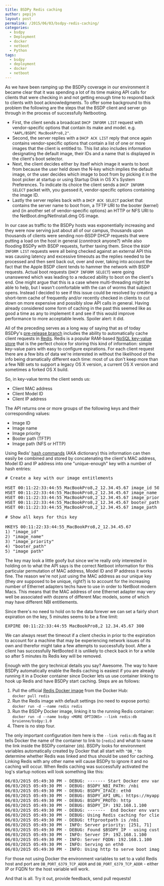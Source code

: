 ```yaml
---
title: BSDPy Redis caching
author: pepijn
layout: post
permalink: /2015/06/03/bsdpy-redis-caching/
categories:
  - bsdpy
  - Deployment
  - docker
  - netboot
  - Python
tags:
  - bsdpy
  - deployment
  - docker
  - netboot
---
```

As we have been ramping up the BSDPy coverage in our environment it became clear that it was spending a lot of its time making API calls for clients that were checking in and not getting enough time to respond back to clients with boot acknowledgments. To offer some background to this problem the following are the steps that the BSDP client and server go through in the process of successfully Netbooting.<!--more-->

  * First, the client sends a broadcast `DHCP INFORM LIST` request with vendor-specific options that contain its make and model. e.g. `"AAPL/BSDPC MacBookPro8,2"`.
  * Second, the server replies with a `DHCP ACK LIST` reply that once again contains vendor-specific options that contain a list of one or more images that the client is entitled to. This list also includes information designating the default image, their IDs and a name that is displayed in the client's boot selector.
  * Next, the client decides either by itself which image it wants to boot from because the user held down the N-key which implies the default image, or the user decides which image to boot from by picking it in the boot picker at startup or using Startup Disk in OS X's System Preferences. To indicate its choice the client sends a `DHCP INFORM SELECT` packet with, you guessed it, vendor-specific options containing the image ID.
  * Lastly the server replies back with a `DHCP ACK SELECT` packet that contains the server name to boot from, a TFTP URI to the booter (kernel) and (in another set of vendor-specific options) an HTTP or NFS URI to the NetBoot.dmg/NetInstall.dmg OS image.

In our case as traffic to the BSDPy hosts was exponentially increasing and they were now serving just about all of our campus, thousands upon thousands of clients were sending non-BSDP DHCP requests that were putting a load on the host in general (*conntrack* anyone?) while also flooding BSDPy with BSDP requests, further taxing them. Since the `BSDP INFORM LIST` requests were all being checked against an external API this was causing latency and excessive timeouts as the replies needed to be processed and then sent back out, over and over, taking into account the fact that the Apple BSDP client tends to hammer the network with BSDP requests. Actual boot requests (`DHCP INFORM SELECT`) were going unanswered which was leading to a reduced ability to boot on the client's end. One might argue that this is a case where multi-threading might be able to help, but I wasn't comfortable with the can of worms that subject opens. Instead I decided to see if this issue could be resolved by creating a short-term cache of frequently and/or recently checked in clients to cut down on more expensive and possibly slow API calls in general. Having already considered some form of caching in the past this seemed like as good a time as any to implement it and see if this would improve performance to more acceptable levels. Spoiler alert: it did.

All of the preceding serves as a long way of saying that as of today BSDPy's [pre-release branch](https://bitbucket.org/bruienne/bsdpy/branch/api) includes the ability to automatically cache client requests in [Redis](http://redis.io/). Redis is a popular RAM-based [NoSQL key-value store](http://en.wikipedia.org/wiki/NoSQL#Key-value_stores) that is the perfect choice for storing this kind of information: simple key-value pairs with easy to configure expirations. For each client request there are a few bits of data we're interested in without the likelihood of the info being dramatically different each time: most of us don't keep more than a few NBI sets to support a legacy OS X version, a current OS X version and sometimes a forked OS X build.

So, in key-value terms the client sends us:

  * Client MAC address
  * Client Model ID
  * Client IP address

The API returns one or more groups of the following keys and their corresponding values:

  * Image ID
  * Image name
  * Image priority
  * Booter path (TFTP)
  * Image path (NFS or HTTP)

Using Redis' [hash commands](http://redis.io/commands#hash) (AKA dictionary) this information can then easily be combined and stored by concatenating the client's MAC address, Model ID and IP address into one "unique-enough" key with a number of hash entries:

<pre class="brush: bash; title: ; notranslate" title=""># Create a key with our image entitlements

HSET 00:11:22:33:44:55_MacBookPro8,2_12.34.45.67 image_id 5000
HSET 00:11:22:33:44:55_MacBookPro8,2_12.34.45.67 image_name 'Yosemite 14D136'
HSET 00:11:22:33:44:55_MacBookPro8,2_12.34.45.67 image_priority 10
HSET 00:11:22:33:44:55_MacBookPro8,2_12.34.45.67 booter_path '/nbi/Yoyo.nbi/i386/booter'
HSET 00:11:22:33:44:55_MacBookPro8,2_12.34.45.67 image_path 'http://myhost.org/nbi/Yoyo.nbi/NI.nbi'

# Show all keys for this key

HKEYS 00:11:22:33:44:55_MacBookPro8,2_12.34.45.67
1) "image_id"
2) "image_name"
3) "image_priority"
4) "booter_path"
5) "image_path"
</pre>

The key may look a little goofy but since we're really only interested in holding on to what the API says is the correct Netboot information for this particular permutation of MAC address, Model ID and IP address it works fine. The reason we're not just using the MAC address as our unique key (they *are* supposed to be unique, right?) is to account for the increasing number of Ethernet adapters techs have to use in order to NetBoot modern Macs. This means that the MAC address of one Ethernet adapter may very well be associated with dozens of different Mac models, some of which may have different NBI entitlements.

Since there's no need to hold on to the data forever we can set a fairly short expiration on the key, 5 minutes seems to be a fine limit:

<pre class="brush: bash; title: ; notranslate" title="">EXPIRE 00:11:22:33:44:55_MacBookPro8,2_12.34.45.67 300</pre>

We can always reset the timeout if a client checks in prior to the expiration to account for a machine that may be experiencing network issues of its own and therefor might take a few attempts to successfully boot. After a client has successfully NetBooted it is unlikely to check back in for a while so after 5 minutes its Redis key will be removed.

Enough with the gory technical details you say? Awesome. The way to have BSDPy automatically enable the Redis caching is easiest if you are already running it in a Docker container since Docker lets us use container linking to hook up Redis and have BSDPy start caching. Steps are as follows:

  1. Pull the official [Redis Docker image](https://registry.hub.docker.com/_/redis/) from the Docker Hub:  
    `docker pull redis`
  2. Run the Redis image with default settings (no need to expose ports):  
    `docker run -d --name redis redis`
  3. Run the BSDPy Docker image, linking it to the running Redis container:  
    `docker run -d --name bsdpy <MORE OPTIONS> --link redis:db bruienne/bsdpy:1.0`
  4. There is no step four.

The only important configuration item here is the `--link redis:db` flag as it tells Docker the name of the container to link to (`redis`) and what to name the link inside the BSDPy container (`db`). BSDPy looks for environment variables automatically created by Docker that all start with `"DB_"` to determine whether Redis was linked and thus should be used for caching. Linking Redis with any other name will cause BSDPy to ignore it and no caching will occur. When Redis caching was successfully activated the log's startup notices will look something like this:

<pre class="brush: bash; title: ; notranslate" title="">06/03/2015 05:49:30 PM - DEBUG: ------- Start Docker env vars -------
06/03/2015 05:49:30 PM - DEBUG: BSDPY_NBI_PATH: /nbi
06/03/2015 05:49:30 PM - DEBUG: BSDPY_IFACE: eth0
06/03/2015 05:49:30 PM - DEBUG: BSDPY_API_URL: https://myapphost.org/api/v1/netboot_images
06/03/2015 05:49:30 PM - DEBUG: BSDPY_PROTO: http
06/03/2015 05:49:30 PM - DEBUG: BSDPY_IP: 192.168.1.100
06/03/2015 05:49:30 PM - DEBUG: -------  End Docker env vars  -------
06/03/2015 05:49:30 PM - DEBUG: Using Redis caching for clients with Redis host 172.17.0.43 on port 6379
06/03/2015 05:49:30 PM - DEBUG: tftprootpath is /nbi
06/03/2015 05:49:30 PM - INFO: Server priority: [251, 71]
06/03/2015 05:49:30 PM - DEBUG: Found $BSDPY_IP - using custom external IP 192.168.1.100
06/03/2015 05:49:30 PM - INFO: Server IP: 192.168.1.100
06/03/2015 05:49:30 PM - INFO: Server FQDN: 192.168.1.100
06/03/2015 05:49:30 PM - INFO: Serving on eth0
06/03/2015 05:49:30 PM - INFO: Using http to serve boot image</pre>

For those not using Docker the environment variables to set to a valid Redis host and port are `DB_PORT_6379_TCP_ADDR` and `DB_PORT_6379_TCP_ADDR` - either IP or FQDN for the host variable will work.

And that is all. Try it out, provide feedback, send pull requests!
